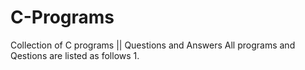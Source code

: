 # C-Programs
Collection of C programs || Questions and Answers 
All programs and Qestions are listed as follows
1. 
